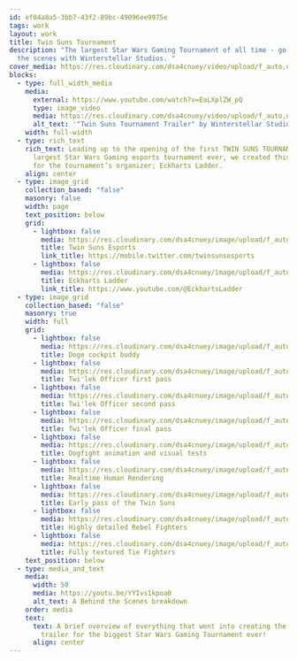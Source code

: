 ```yaml
---
id: ef04a8a5-3bb7-43f2-89bc-49096ee9975e
tags: work
layout: work
title: Twin Suns Tournament
description: "The largest Star Wars Gaming Tournament of all time - go behind
  the scenes with Winterstellar Studios. "
cover_media: https://res.cloudinary.com/dsa4cnuey/video/upload/f_auto,q_auto/v1671612592/Work/Twin%20Suns%20Tournament/Twin_Suns_Tournament_cover_loop_gwivy9.mp4
blocks:
  - type: full_width_media
    media:
      external: https://www.youtube.com/watch?v=EaLXplZW_pQ
      type: image_video
      media: https://res.cloudinary.com/dsa4cnuey/video/upload/f_auto,q_auto/v1671613738/Work/Twin%20Suns%20Tournament/Twin_Suns_Tournament_Trailer_1_1_rb4fdk.mp4
      alt_text: '"Twin Suns Tournament Trailer" by Winterstellar Studios'
    width: full-width
  - type: rich_text
    rich_text: Leading up to the opening of the first TWIN SUNS TOURNAMENT, the
      largest Star Wars Gaming esports tournament ever, we created this trailer
      for the tournament’s organizer; Eckharts Ladder.
    align: center
  - type: image_grid
    collection_based: "false"
    masonry: false
    width: page
    text_position: below
    grid:
      - lightbox: false
        media: https://res.cloudinary.com/dsa4cnuey/image/upload/f_auto,q_auto/v1670990939/Work/Twin%20Suns%20Tournament/Logo_trans_t2pt57.png
        title: Twin Suns Esports
        link_title: https://mobile.twitter.com/twinsunsesports
      - lightbox: false
        media: https://res.cloudinary.com/dsa4cnuey/image/upload/f_auto,q_auto/v1670991050/Work/Defeat%20your%20Appetite/EL_Logo_ilwfao.png
        title: Eckharts Ladder
        link_title: https://www.youtube.com/@EckhartsLadder
  - type: image_grid
    collection_based: "false"
    masonry: true
    width: full
    grid:
      - lightbox: false
        media: https://res.cloudinary.com/dsa4cnuey/image/upload/f_auto,q_auto/v1670990982/Work/Twin%20Suns%20Tournament/DogeTextured_meedtv.png
        title: Doge cockpit buddy
      - lightbox: false
        media: https://res.cloudinary.com/dsa4cnuey/image/upload/f_auto,q_auto/v1671615983/Work/Twin%20Suns%20Tournament/twilek_iq5n4e.jpg
        title: Twi'lek Officer first pass
      - lightbox: false
        media: https://res.cloudinary.com/dsa4cnuey/image/upload/f_auto,q_auto/v1670990945/Work/Twin%20Suns%20Tournament/RebelBridgeFG_kavbsp.png
        title: Twi'lek Officer second pass
      - lightbox: false
        media: https://res.cloudinary.com/dsa4cnuey/image/upload/f_auto,q_auto/v1671615985/Work/Twin%20Suns%20Tournament/twilek2_qwpzum.png
        title: Twi'lek Officer final pass
      - lightbox: false
        media: https://res.cloudinary.com/dsa4cnuey/image/upload/f_auto,q_auto/v1670990940/Work/Twin%20Suns%20Tournament/XWingStill_vppahp.jpg
        title: Dogfight animation and visual tests
      - lightbox: false
        media: https://res.cloudinary.com/dsa4cnuey/image/upload/f_auto,q_auto/v1671615986/Work/Twin%20Suns%20Tournament/Captain_mcy87e.png
        title: Realtime Human Rendering
      - lightbox: false
        media: https://res.cloudinary.com/dsa4cnuey/image/upload/f_auto,q_auto/v1671615985/Work/Twin%20Suns%20Tournament/WideShotPreview_bsvgin.png
        title: Early pass of the Twin Suns
      - lightbox: false
        media: https://res.cloudinary.com/dsa4cnuey/image/upload/f_auto,q_auto/v1671616186/Work/Twin%20Suns%20Tournament/Rebel_Squad_mbrk5q.png
        title: Highly detailed Rebel Fighters
      - lightbox: false
        media: https://res.cloudinary.com/dsa4cnuey/image/upload/f_auto,q_auto/v1671616209/Work/Twin%20Suns%20Tournament/TIE_Squad_dp6pxf.png
        title: Fully textured Tie Fighters
    text_position: below
  - type: media_and_text
    media:
      width: 50
      media: https://youtu.be/YYIvs1kpoa0
      alt_text: A Behind the Scenes breakdown
    order: media
    text:
      text: A brief overview of everything that went into creating the announcement
        trailer for the biggest Star Wars Gaming Tournament ever!
      align: center
---
```

